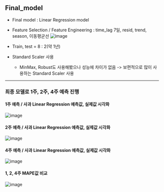 ## Final_model
- Final model : Linear Regression model
- Feature Selection / Feature Engineering : time_lag 7일, resid, trend, season, 이동평균선 
![image](https://user-images.githubusercontent.com/97514461/200261651-c5c9bac6-9e9a-4096-9b06-04fe4e1dea92.png)

- Train, test = 8 : 2(약 1년)
- Standard Scaler 사용 
  - MinMax, Robust도 사용해봤으나 성능에 차이가 없음 -> 보편적으로 많이 사용하는 Standard Scaler 사용

 
--- 
### 최종 모델로 1주, 2주, 4주 예측 진행
#### 1주 예측 / 사과 Linear Regression 예측값, 실제값 시각화
![image](https://user-images.githubusercontent.com/97514461/200261194-e2608d01-0636-43b5-8507-3f68530358a3.png)

#### 2주 예측 / 사과 Linear Regression 예측값, 실제값 시각화
![image](https://user-images.githubusercontent.com/97514461/200262366-b6305e8e-bec9-4bb5-b402-473b047231e9.png)


#### 4주 예측 / 사과 Linear Regression 예측값, 실제값 시각화
![image](https://user-images.githubusercontent.com/97514461/200262420-c1a7cd60-081e-4b4a-b2e7-fa3613c7ebc8.png)


#### 1, 2, 4주 MAPE값 비교
![image](https://user-images.githubusercontent.com/97514461/200262689-064fd9fa-b181-42c0-a9eb-49b63dc26985.png)
